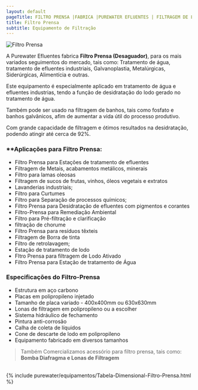 ```yaml
---
layout: default
pageTitle: FILTRO PRENSA |FABRICA |PUREWATER EFLUENTES | FILTRAGEM DE LODO | FILTRO PRENSA BORRA
title: Filtro Prensa 
subtitle: Equipamento de Filtração
---
```

<img class="img-responsive pull-right" style="max-width: 40%;" src="../../website/images/Filtro Prensa Purewater.JPG" alt="Filtro Prensa">

A Purewater Efluentes fabrica **Filtro Prensa (Desaguador)**, para os mais variados seguimentos do mercado, tais como: Tratamento de água, tratamento de efluentes industriais, Galvanoplastia, Metalúrgicas, Siderúrgicas, Alimentícia e outras.

Este equipamento é especialmente aplicado em tratamento de água e efluentes industrias, tendo a função de desidratação do lodo gerado no tratamento de água.

Também pode ser usado na filtragem de banhos, tais como fosfato e banhos galvânicos, afim de aumentar a vida útil do processo produtivo.

Com grande capacidade de filtragem e ótimos resultados na desidratação, podendo atingir até cerca de 92%.

### **Aplicações para Filtro Prensa:

- Filtro Prensa para Estações de tratamento de efluentes
- Filtragem de Metais, acabamentos metálicos, minerais
- Filtro para lamas oleosas
- Filtragem de sucos de frutas, vinhos, óleos vegetais e extratos
- Lavanderias industriais;
- Filtro para Curtumes
- Filtro para Separação de processos químicos;
- Filtro Prensa para Desidratação de efluentes com pigmentos e corantes
- Filtro-Prensa para Remediação Ambiental
- Filtro para Pré-filtração e clarificação
- filtração de chorume 
- Filtro Prensa para resíduos têxteis
- Filtragem de Borra de tinta
- Filtro de retrolavagem;
- Estação de tratamento de lodo
- Fltro Prensa para filtragem de Lodo Ativado
- Filtro Prensa para Estação de tratamento de Água



### **Especificações do Filtro-Prensa**

- Estrutura em aço carbono
- Placas em polipropileno injetado
- Tamanho de placa variado - 400x400mm ou 630x630mm
- Lonas de filtragem em polipropileno ou a escolher
- Sistema hidráulico de fechamento
- Pintura anti-corrosão
- Calha de coleta de líquidos
- Cone de descarte de lodo em polipropileno
- Equipamento fabricado em diversos tamanhos

> Também Comercializamos acessório para filtro prensa, tais como: **Bomba Diafragma e Lonas de Filtragem**

<br />
{% include purewater/equipamentos/Tabela-Dimensional-Filtro-Prensa.html %}


